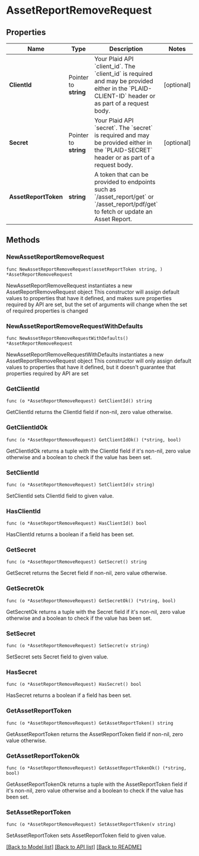 # AssetReportRemoveRequest

## Properties

Name | Type | Description | Notes
------------ | ------------- | ------------- | -------------
**ClientId** | Pointer to **string** | Your Plaid API &#x60;client_id&#x60;. The &#x60;client_id&#x60; is required and may be provided either in the &#x60;PLAID-CLIENT-ID&#x60; header or as part of a request body. | [optional] 
**Secret** | Pointer to **string** | Your Plaid API &#x60;secret&#x60;. The &#x60;secret&#x60; is required and may be provided either in the &#x60;PLAID-SECRET&#x60; header or as part of a request body. | [optional] 
**AssetReportToken** | **string** | A token that can be provided to endpoints such as &#x60;/asset_report/get&#x60; or &#x60;/asset_report/pdf/get&#x60; to fetch or update an Asset Report. | 

## Methods

### NewAssetReportRemoveRequest

`func NewAssetReportRemoveRequest(assetReportToken string, ) *AssetReportRemoveRequest`

NewAssetReportRemoveRequest instantiates a new AssetReportRemoveRequest object
This constructor will assign default values to properties that have it defined,
and makes sure properties required by API are set, but the set of arguments
will change when the set of required properties is changed

### NewAssetReportRemoveRequestWithDefaults

`func NewAssetReportRemoveRequestWithDefaults() *AssetReportRemoveRequest`

NewAssetReportRemoveRequestWithDefaults instantiates a new AssetReportRemoveRequest object
This constructor will only assign default values to properties that have it defined,
but it doesn't guarantee that properties required by API are set

### GetClientId

`func (o *AssetReportRemoveRequest) GetClientId() string`

GetClientId returns the ClientId field if non-nil, zero value otherwise.

### GetClientIdOk

`func (o *AssetReportRemoveRequest) GetClientIdOk() (*string, bool)`

GetClientIdOk returns a tuple with the ClientId field if it's non-nil, zero value otherwise
and a boolean to check if the value has been set.

### SetClientId

`func (o *AssetReportRemoveRequest) SetClientId(v string)`

SetClientId sets ClientId field to given value.

### HasClientId

`func (o *AssetReportRemoveRequest) HasClientId() bool`

HasClientId returns a boolean if a field has been set.

### GetSecret

`func (o *AssetReportRemoveRequest) GetSecret() string`

GetSecret returns the Secret field if non-nil, zero value otherwise.

### GetSecretOk

`func (o *AssetReportRemoveRequest) GetSecretOk() (*string, bool)`

GetSecretOk returns a tuple with the Secret field if it's non-nil, zero value otherwise
and a boolean to check if the value has been set.

### SetSecret

`func (o *AssetReportRemoveRequest) SetSecret(v string)`

SetSecret sets Secret field to given value.

### HasSecret

`func (o *AssetReportRemoveRequest) HasSecret() bool`

HasSecret returns a boolean if a field has been set.

### GetAssetReportToken

`func (o *AssetReportRemoveRequest) GetAssetReportToken() string`

GetAssetReportToken returns the AssetReportToken field if non-nil, zero value otherwise.

### GetAssetReportTokenOk

`func (o *AssetReportRemoveRequest) GetAssetReportTokenOk() (*string, bool)`

GetAssetReportTokenOk returns a tuple with the AssetReportToken field if it's non-nil, zero value otherwise
and a boolean to check if the value has been set.

### SetAssetReportToken

`func (o *AssetReportRemoveRequest) SetAssetReportToken(v string)`

SetAssetReportToken sets AssetReportToken field to given value.



[[Back to Model list]](../README.md#documentation-for-models) [[Back to API list]](../README.md#documentation-for-api-endpoints) [[Back to README]](../README.md)


